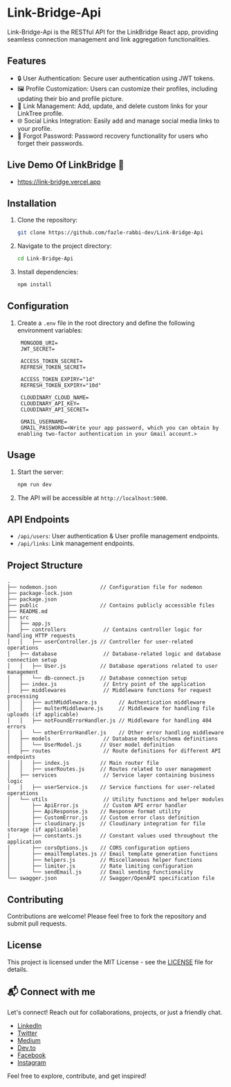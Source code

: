 # Link-Bridge-Api

Link-Bridge-Api is the RESTful API for the LinkBridge React app, providing seamless connection management and link aggregation functionalities.

## Features

- 🔒 User Authentication: Secure user authentication using JWT tokens.
- 🖼️ Profile Customization: Users can customize their profiles, including updating their bio and profile picture.
- 🔗 Link Management: Add, update, and delete custom links for your LinkTree profile.
- 🌐 Social Links Integration: Easily add and manage social media links to your profile.
- 🔑 Forgot Password: Password recovery functionality for users who forget their passwords.

## Live Demo Of LinkBridge 🎉
- https://link-bridge.vercel.app

## Installation

1. Clone the repository:
   ```bash
   git clone https://github.com/fazle-rabbi-dev/Link-Bridge-Api
   ```
2. Navigate to the project directory:
   ```bash
   cd Link-Bridge-Api
   ```
3. Install dependencies:
   ```bash
   npm install
   ```

## Configuration

1. Create a `.env` file in the root directory and define the following environment variables:
   ```plaintext
    MONGODB_URI=
    JWT_SECRET=
    
    ACCESS_TOKEN_SECRET=
    REFRESH_TOKEN_SECRET=
    
    ACCESS_TOKEN_EXPIRY="1d"
    REFRESH_TOKEN_EXPIRY="10d"
    
    CLOUDINARY_CLOUD_NAME=
    CLOUDINARY_API_KEY=
    CLOUDINARY_API_SECRET=
    
    GMAIL_USERNAME=
    GMAIL_PASSWORD=<Write your app password, which you can obtain by enabling two-factor authentication in your Gmail account.>

   ```

## Usage

1. Start the server:
   ```bash
   npm run dev
   ```
2. The API will be accessible at `http://localhost:5000`.

## API Endpoints

- `/api/users`: User authentication & User profile management endpoints.
- `/api/links`: Link management endpoints.

## Project Structure
```
.
├── nodemon.json              // Configuration file for nodemon
├── package-lock.json
├── package.json
├── public                    // Contains publicly accessible files
├── README.md
├── src
│   ├── app.js
│   ├── controllers            // Contains controller logic for handling HTTP requests
│   │   ├── userController.js // Controller for user-related operations
│   ├── database               // Database-related logic and database connection setup
│   │   ├── User.js           // Database operations related to user management
│   │   └── db-connect.js     // Database connection setup
│   ├── index.js               // Entry point of the application
│   ├── middlewares            // Middleware functions for request processing
│   │   ├── authMiddleware.js       // Authentication middleware
│   │   ├── multerMiddleware.js     // Middleware for handling file uploads (if applicable)
│   │   ├── notFoundErrorHandler.js // Middleware for handling 404 errors
│   │   └── otherErrorHandler.js    // Other error handling middleware
│   ├── models                 // Database models/schema definitions
│   │   └── UserModel.js      // User model definition
│   ├── routes                 // Route definitions for different API endpoints
│   │   ├── index.js          // Main router file
│   │   ├── userRoutes.js     // Routes related to user management
│   ├── services               // Service layer containing business logic
│   │   ├── userService.js    // Service functions for user-related operations
│   └── utils                  // Utility functions and helper modules
│       ├── ApiError.js        // Custom API error handler
│       ├── ApiResponse.js    // Response format utility
│       ├── CustomError.js    // Custom error class definition
│       ├── cloudinary.js     // Cloudinary integration for file storage (if applicable)
│       ├── constants.js      // Constant values used throughout the application
│       ├── corsOptions.js    // CORS configuration options
│       ├── emailTemplates.js // Email template generation functions
│       ├── helpers.js        // Miscellaneous helper functions
│       ├── limiter.js        // Rate limiting configuration
│       └── sendEmail.js      // Email sending functionality
└── swagger.json              // Swagger/OpenAPI specification file
```

## Contributing

Contributions are welcome! Please feel free to fork the repository and submit pull requests.

## License

This project is licensed under the MIT License - see the [LICENSE](LICENSE) file for details.

## 📬 Connect with me

Let's connect! Reach out for collaborations, projects, or just a friendly chat.

- [LinkedIn](https://linkedin.com/in/fazlerabbidev)
- [Twitter](https://twitter.com/fazle_rabbi_dev)
- [Medium](https://medium.com/@fazle-rabbi-dev)
- [Dev.to](https://dev.to/fazle-rabbi-dev)
- [Facebook](https://facebook.com/fazlerabbidev)
- [Instagram](https://instagram.com/fazle_rabbi_dev)

Feel free to explore, contribute, and get inspired!

